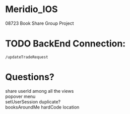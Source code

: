 # Meridio_IOS
08723 Book Share Group Project


# TODO BackEnd Connection:
`/updateTradeRequest`<br />

# Questions?
share userId among all the views <br />
popover menu <br />
setUserSession duplicate? <br />
booksAroundMe hardCode location <br />
